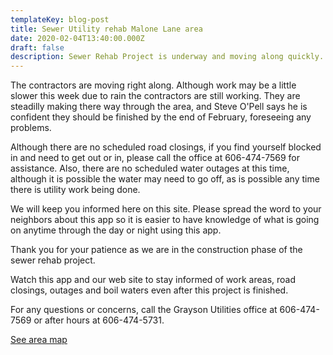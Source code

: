 ```yaml
---
templateKey: blog-post
title: Sewer Utility rehab Malone Lane area
date: 2020-02-04T13:40:00.000Z
draft: false
description: Sewer Rehab Project is underway and moving along quickly.
---
```

The contractors are moving right along.  Although work may be a little slower this week due to rain the contractors are still working.  They are steadilly making there way through the area, and Steve O'Pell says he is confident they should be finished by the end of February, foreseeing any problems.  

Although there are no scheduled road closings, if you find yourself blocked in and need to get out or in, please call the office at 606-474-7569 for assistance.  Also, there are no scheduled water outages at this time, although it is possible the water may need to go off, as is possible any time there is utility work being done.  

We will keep you informed here on this site.  Please spread the word to your neighbors about this app so it is easier to have knowledge of what is going on anytime through the day or night using this app.   

Thank you for your patience as we are in the construction phase of the sewer rehab project. 

Watch this app and our web site to stay informed of work areas, road closings, outages and boil waters even after this project is finished. 

For any questions or concerns, call the Grayson Utilities office at 606-474-7569 or after hours at 606-474-5731.

[See area map](https://graysonutilities.geosync.cloud/map/)
